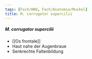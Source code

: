 ```yaml
---
tags: [Fach/HNO, Fach/Anatomie/Muskel]
title: M. corrugator supercilii
---
```

##### M. corrugator supercilii
*   [[Os frontale]]
*   Haut nahe der Augenbraue
*   Senkrechte Faltenbildung